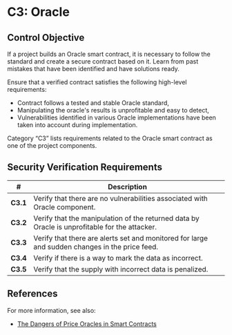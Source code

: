# C3: Oracle

## Control Objective

If a project builds an Oracle smart contract, it is necessary to follow the standard and create a secure contract based on it. Learn from past mistakes that have been identified and have solutions ready.

Ensure that a verified contract satisfies the following high-level requirements:
* Contract follows a tested and stable Oracle standard,
* Manipulating the oracle's results is unprofitable and easy to detect,
* Vulnerabilities identified in various Oracle implementations have been taken into account during implementation.

Category “C3” lists requirements related to the Oracle smart contract as one of the project components.

## Security Verification Requirements

| # | Description |
| --- | --- |
| **C3.1** | Verify that there are no vulnerabilities associated with Oracle component. |
| **C3.2** | Verify that the manipulation of the returned data by Oracle is unprofitable for the attacker. |
| **C3.3** | Verify that there are alerts set and monitored for large and sudden changes in the price feed. |
| **C3.4** | Verify if there is a way to mark the data as incorrect. |
| **C3.5** | Verify that the supply with incorrect data is penalized. |

## References

For more information, see also:

* [The Dangers of Price Oracles in Smart Contracts](https://www.youtube.com/watch?v=YGO7nzpXCeA)